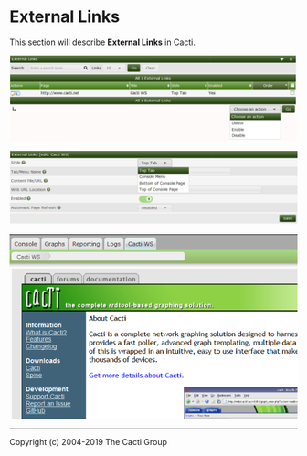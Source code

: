 # External Links

This section will describe **External Links** in Cacti.

![External Links](images/external-links.png)

![External Link Edit](images/external-links-edit1.png)

![External Links Example](images/external-links-example1.png)

---
Copyright (c) 2004-2019 The Cacti Group
